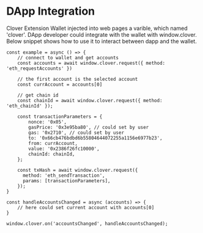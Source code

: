 # DApp Integration

Clover Extension Wallet injected into web pages a varible, which named 'clover'. DApp developer could integrate with the wallet with window.clover. Below snippet shows how to use it to interact between dapp and the wallet.

```text
const example = async () => {
    // connect to wallet and get accounts
    const accounts = await window.clover.request({ method: 'eth_requestAccounts' })
    
    // the first account is the selected account
    const currAccount = accounts[0]
        
    // get chain id
    const chainId = await window.clover.request({ method: 'eth_chainId' });
    
    const transactionParameters = {
        nonce: '0x05',
        gasPrice: '0x3e95ba80', // could set by user
        gas: '0x2710', // could set by user
        to: '0x66cb476bdbd6b55804644072255a1156e6977b23',
        from: currAccount,
        value: '0x2386f26fc10000',
        chainId: chainId,
    };
    
    const txHash = await window.clover.request({
      method: 'eth_sendTransaction',
      params: [transactionParameters],
    });
}

const handleAccountsChanged = async (accounts) => {
    // here could set current account with accounts[0]
}

window.clover.on('accountsChanged', handleAccountsChanged);
```


